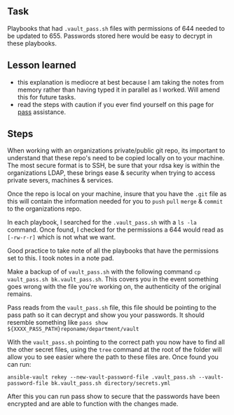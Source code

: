 ## Task 

Playbooks that had `.vault_pass.sh` files with permissions of 644 needed to be updated to 655. Passwords stored here would be easy to decrypt in these playbooks. 

## Lesson learned
+ this explanation is mediocre at best because I am taking the notes from memory rather than having typed it in parallel as I worked. Will amend this for future tasks.
+ read the steps with caution if you ever find yourself on this page for [pass](https://www.passwordstore.org/) assistance. 

## Steps 
When working with an organizations private/public git repo, its important to understand that these repo's need to be copied locally on to your machine. The most secure format is to SSH, be sure that your rdsa key is within the organizations LDAP, these brings ease & security when trying to access private severs, machines & services. 

Once the repo is local on your machine, insure that you have the `.git` file as this will contain the information needed for you to `push` `pull` `merge` & `commit` to the organizations repo. 

In each playbook, I searched for the `.vault_pass.sh` with a `ls -la` command. Once found, I checked for the permissions a 644 would read as `[-rw-r-r]` which is not what we want. 

Good practice to take note of all the playbooks that have the permissions set to this. I took notes in a note pad.

Make a backup of of `vault_pass.sh` with the following command `cp vault_pass.sh bk.vault_pass.sh`. This covers you in the event something goes wrong with the file you're working on, the authenticity of the original remains.

Pass reads from the `vault_pass.sh` file, this file should be pointing to the pass path so it can decrypt and show you your passwords. It should resemble something like `pass show ${XXXX_PASS_PATH}reponame/department/vault`

With the `vault_pass.sh` pointing to the correct path you now have to find all the other secret files, using the `tree` command at the root of the folder will allow you to see easier where the path to these files are.
Once found you can run:

`ansible-vault rekey --new-vault-password-file .vault_pass.sh --vault-password-file bk.vault_pass.sh directory/secrets.yml` 

After this you can run pass show to secure that the passwords have been encrypted and are able to function with the changes made. 